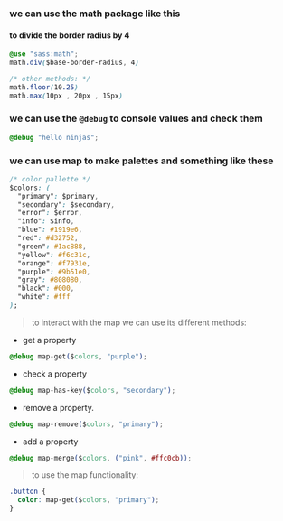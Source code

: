 ### we can use the math package like this

#### to divide the border radius by 4

```css
@use "sass:math";
math.div($base-border-radius, 4)

/* other methods: */
math.floor(10.25)
math.max(10px , 20px , 15px)
```

### we can use the `@debug` to console values and check them

```css
@debug "hello ninjas";
```

### we can use map to make palettes and something like these

```css
/* color pallette */
$colors: (
  "primary": $primary,
  "secondary": $secondary,
  "error": $error,
  "info": $info,
  "blue": #1919e6,
  "red": #d32752,
  "green": #1ac888,
  "yellow": #f6c31c,
  "orange": #f7931e,
  "purple": #9b51e0,
  "gray": #808080,
  "black": #000,
  "white": #fff
);
```

> to interact with the map we can use its different methods:

- get a property

```css
@debug map-get($colors, "purple");
```

- check a property

```css
@debug map-has-key($colors, "secondary");
```

- remove a property.

```css
@debug map-remove($colors, "primary");
```

- add a property

```css
@debug map-merge($colors, ("pink", #ffc0cb));
```

> to use the map functionality:

```css
.button {
  color: map-get($colors, "primary");
}
```
